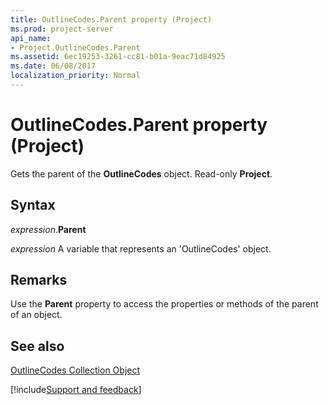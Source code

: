 ```yaml
---
title: OutlineCodes.Parent property (Project)
ms.prod: project-server
api_name:
- Project.OutlineCodes.Parent
ms.assetid: 6ec19253-3261-cc81-b01a-9eac71d84925
ms.date: 06/08/2017
localization_priority: Normal
---
```



# OutlineCodes.Parent property (Project)

Gets the parent of the  **OutlineCodes** object. Read-only **Project**.


## Syntax

_expression_.**Parent**

_expression_ A variable that represents an 'OutlineCodes' object.


## Remarks

Use the  **Parent** property to access the properties or methods of the parent of an object.


## See also


[OutlineCodes Collection Object](Project.outlinecodes(object).md)

[!include[Support and feedback](~/includes/feedback-boilerplate.md)]